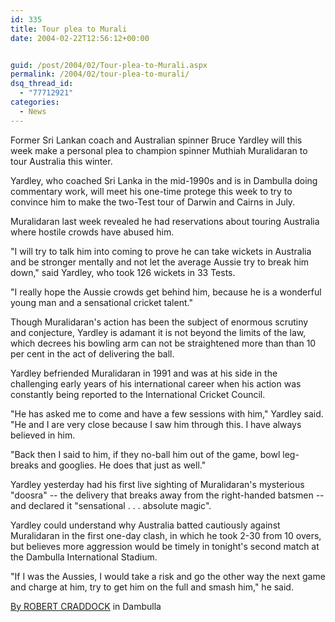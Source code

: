 ```yaml
---
id: 335
title: Tour plea to Murali
date: 2004-02-22T12:56:12+00:00


guid: /post/2004/02/Tour-plea-to-Murali.aspx
permalink: /2004/02/tour-plea-to-murali/
dsq_thread_id:
  - "77712921"
categories:
  - News
---
```

<body xmlns="http://www.w3.org/1999/xhtml">
    <div class="Section1">
        <p class="MsoNormal">
            Former Sri Lankan coach and Australian spinner Bruce Yardley will this week make a
            personal plea to champion spinner Muthiah Muralidaran to tour Australia this winter.
        </p>
        <p class="MsoNormal">
            Yardley, who coached Sri Lanka in the mid-1990s and is in Dambulla doing commentary
            work, will meet his one-time protege this week to try to convince him to make the
            two-Test tour of Darwin and Cairns in July.
        </p>
        <p class="MsoNormal">
            Muralidaran last week revealed he had reservations about touring Australia where hostile
            crowds have abused him.
        </p>
        <p class="MsoNormal">
            "I will try to talk him into coming to prove he can take wickets in Australia and
            be stronger mentally and not let the average Aussie try to break him down," said Yardley,
            who took 126 wickets in 33 Tests.
        </p>
        <p class="MsoNormal">
            "I really hope the Aussie crowds get behind him, because he is a wonderful young man
            and a sensational cricket talent."
        </p>
        <p class="MsoNormal">
            Though Muralidaran's action has been the subject of enormous scrutiny and conjecture,
            Yardley is adamant it is not beyond the limits of the law, which decrees his bowling
            arm can not be straightened more than than 10 per cent in the act of delivering the
            ball.
        </p>
        <p class="MsoNormal">
            Yardley befriended Muralidaran in 1991 and was at his side in the challenging early
            years of his international career when his action was constantly being reported to
            the International Cricket Council.
        </p>
        <p class="MsoNormal">
            "He has asked me to come and have a few sessions with him," Yardley said. "He and
            I are very close because I saw him through this. I have always believed in him.
        </p>
        <p class="MsoNormal">
            "Back then I said to him, if they no-ball him out of the game, bowl leg-breaks and
            googlies. He does that just as well."
        </p>
        <p class="MsoNormal">
            Yardley yesterday had his first live sighting of Muralidaran's mysterious "doosra"
            -- the delivery that breaks away from the right-handed batsmen -- and declared it
            "sensational . . . absolute magic".
        </p>
        <p class="MsoNormal">
            Yardley could understand why Australia batted cautiously against Muralidaran in the
            first one-day clash, in which he took 2-30 from 10 overs, but believes more aggression
            would be timely in tonight's second match at the Dambulla International Stadium.
        </p>
        <p class="MsoNormal">
            "If I was the Aussies, I would take a risk and go the other way the next game and
            charge at him, try to get him on the full and smash him," he said.
        </p>
        <p class="MsoNormal">
            <a href="http://www.heraldsun.news.com.au/common/story_page/0,5478,8751789%255E11088,00.html">By
            ROBERT CRADDOCK</a> in Dambulla
        </p>
    </div>
</body>